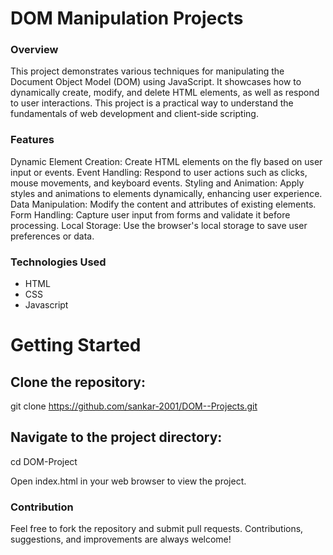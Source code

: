 <h1>DOM Manipulation Projects</h1>

<h3>Overview</h3>
This project demonstrates various techniques for manipulating the Document Object Model (DOM) using JavaScript. It showcases how to dynamically create, modify, and delete HTML elements, as well as respond to user interactions. This project is a practical way to understand the fundamentals of web development and client-side scripting.

<h3>Features</h3>
Dynamic Element Creation: Create HTML elements on the fly based on user input or events.
Event Handling: Respond to user actions such as clicks, mouse movements, and keyboard events.
Styling and Animation: Apply styles and animations to elements dynamically, enhancing user experience.
Data Manipulation: Modify the content and attributes of existing elements.
Form Handling: Capture user input from forms and validate it before processing.
Local Storage: Use the browser's local storage to save user preferences or data.


<h3>Technologies Used</h3>
<ul>
  <li>HTML</li>
  <li>CSS</li>
  <li>Javascript</li>
</ul>

<h1>Getting Started</h1>

<h2>Clone the repository:</h2>

git clone https://github.com/sankar-2001/DOM--Projects.git

<h2>Navigate to the project directory:</h2>
cd DOM-Project

Open index.html in your web browser to view the project.

<h3>Contribution</h3>
Feel free to fork the repository and submit pull requests. Contributions, suggestions, and improvements are always welcome!
